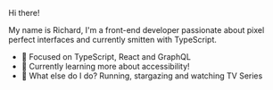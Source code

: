 Hi there!

My name is Richard, I'm a front-end developer passionate about pixel perfect interfaces and currently smitten with TypeScript.

- 🔭 Focused on TypeScript, React and GraphQL
- 🌱 Currently learning more about accessibility!
- 💬 What else do I do? Running, stargazing and watching TV Series

<!--
Here are some ideas to get you started:

- 🔭 I’m currently working on ...
- 🌱 I’m currently learning ...
- 👯 I’m looking to collaborate on ...
- 🤔 I’m looking for help with ...
- 💬 Ask me about ...
- 📫 How to reach me: ...
- 😄 Pronouns: ...
- ⚡ Fun fact: ...
-->
